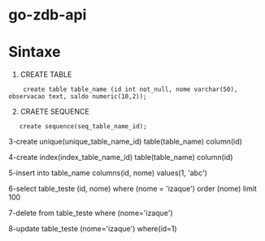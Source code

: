 # go-zdb-api

# Sintaxe

1. CREATE TABLE
```zql
    create table table_name (id int not_null, nome varchar(50), observacao text, saldo numeric(10,2));
```

2. CRAETE SEQUENCE
```zql
   create sequence(seq_table_name_id);
```

3-create unique(unique_table_name_id) table(table_name) column(id)

4-create index(index_table_name_id) table(table_name) column(id)

5-insert into table_name columns(id, nome) values(1, 'abc')

6-select table_teste (id, nome) where (nome = 'izaque') order (nome) limit 100

7-delete from table_teste where (nome='izaque')

8-update table_teste (nome='izaque') where(id=1)
